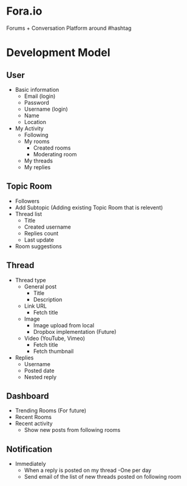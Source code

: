 Fora.io 
========
Forums + Conversation Platform around #hashtag

Development Model
========================

User
-----
  - Basic information
    - Email (login)
    - Password
    - Username (login)
    - Name
    - Location
  - My Activity
    - Following
    - My rooms
      - Created rooms
      - Moderating room
    - My threads
    - My replies
    
Topic Room
-----
  - Followers
  - Add Subtopic (Adding existing Topic Room that is relevent)
  - Thread list
    - Title
    - Created username
    - Replies count
    - Last update
  - Room suggestions

Thread 
-------
  - Thread type
    - General post
      - Title
      - Description
    - Link URL
      - Fetch title 
    - Image
      - Image upload from local
      - Dropbox implementation (Future)
    - Video (YouTube, Vimeo)
      - Fetch title 
      - Fetch thumbnail 
  - Replies
    - Username
    - Posted date
    - Nested reply


Dashboard
----------
  - Trending Rooms (For future)
  - Recent Rooms 
  - Recent activity
    - Show new posts from following rooms

Notification
-------------
  - Immediately
    - When a reply is posted on my thread
  -One per day
    - Send email of the list of new threads posted on following room
